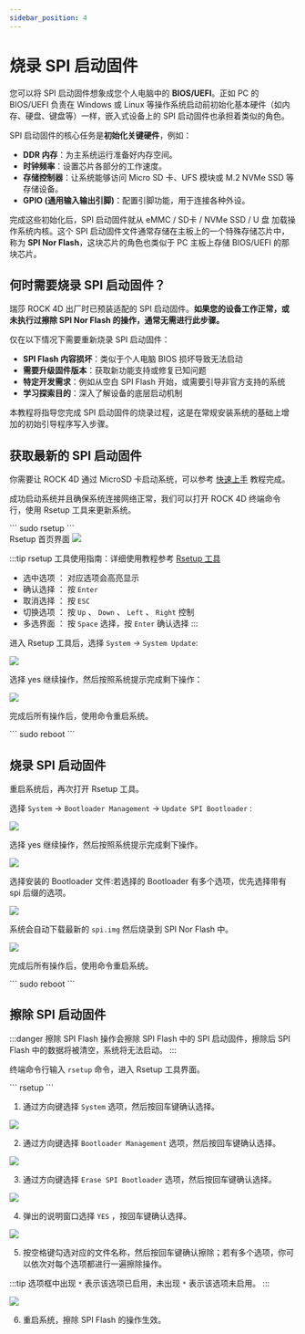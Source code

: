 ```yaml
---
sidebar_position: 4
---
```


# 烧录 SPI 启动固件

您可以将 SPI 启动固件想象成您个人电脑中的 **BIOS/UEFI**。正如 PC 的 BIOS/UEFI 负责在 Windows 或 Linux 等操作系统启动前初始化基本硬件（如内存、硬盘、键盘等）一样，嵌入式设备上的 SPI 启动固件也承担着类似的角色。

SPI 启动固件的核心任务是**初始化关键硬件**，例如：

- **DDR 内存**：为主系统运行准备好内存空间。
- **时钟频率**：设置芯片各部分的工作速度。
- **存储控制器**：让系统能够访问 Micro SD 卡、UFS 模块或 M.2 NVMe SSD 等存储设备。
- **GPIO (通用输入输出引脚)**：配置引脚功能，用于连接各种外设。

完成这些初始化后，SPI 启动固件就从 eMMC / SD卡 / NVMe SSD / U 盘 加载操作系统内核。这个 SPI 启动固件文件通常存储在主板上的一个特殊存储芯片中，称为 **SPI Nor Flash**，这块芯片的角色也类似于 PC 主板上存储 BIOS/UEFI 的那块芯片。

## 何时需要烧录 SPI 启动固件？

瑞莎 ROCK 4D 出厂时已预装适配的 SPI 启动固件。**如果您的设备工作正常，或未执行过擦除 SPI Nor Flash 的操作，通常无需进行此步骤。**

仅在以下情况下需要重新烧录 SPI 启动固件：

- **SPI Flash 内容损坏**：类似于个人电脑 BIOS 损坏导致无法启动
- **需要升级固件版本**：获取新功能支持或修复已知问题
- **特定开发需求**：例如从空白 SPI Flash 开始，或需要引导非官方支持的系统
- **学习探索目的**：深入了解设备的底层启动机制

本教程将指导您完成 SPI 启动固件的烧录过程，这是在常规安装系统的基础上增加的初始引导程序写入步骤。

## 获取最新的 SPI 启动固件

你需要让 ROCK 4D 通过 MicroSD 卡启动系统，可以参考 [快速上手](../quickly_start) 教程完成。

成功启动系统并且确保系统连接网络正常，我们可以打开 ROCK 4D 终端命令行，使用 Rsetup 工具来更新系统。

<NewCodeBlock tip="radxa@radxa-4d$" type="device">
```
sudo rsetup
```
</NewCodeBlock>

<div style={{textAlign: 'center'}}>
Rsetup 首页界面
<img src="/img/rock4/4d/rsetup-spi-01.webp" style={{width: '100%', maxWidth: '1200px'}} />
</div>

:::tip
rsetup 工具使用指南：详细使用教程参考 [Rsetup 工具](../../system-config/rsetup)

- 选中选项 ： 对应选项会高亮显示
- 确认选择 ： 按 `Enter`
- 取消选择 ： 按 `ESC`
- 切换选项 ： 按 `Up` 、 `Down` 、 `Left` 、 `Right` 控制
- 多选界面 ： 按 `Space` 选择，按 `Enter` 确认选择
  :::

进入 Rsetup 工具后，选择 `System` → `System Update`:

<div style={{textAlign: 'center'}}>
<img src="/img/rock4/4d/rsetup-spi-02.webp" style={{width: '100%', maxWidth: '1200px'}} />
</div>

选择 yes 继续操作，然后按照系统提示完成剩下操作：

<div style={{textAlign: 'center'}}>
<img src="/img/rock4/4d/rsetup-spi-03.webp" style={{width: '100%', maxWidth: '1200px'}} />
</div>

完成后所有操作后，使用命令重启系统。

<NewCodeBlock tip="radxa@radxa-4d$" type="device">
```
sudo reboot
```
</NewCodeBlock>

## 烧录 SPI 启动固件

重启系统后，再次打开 Rsetup 工具。

选择 `System` → `Bootloader Management` → `Update SPI Bootloader` :

<div style={{textAlign: 'center'}}>
<img src="/img/rock4/4d/rsetup-spi-04.webp" style={{width: '100%', maxWidth: '1200px'}} />
</div>

选择 yes 继续操作，然后按照系统提示完成剩下操作。

<div style={{textAlign: 'center'}}>
<img src="/img/rock4/4d/rsetup-spi-05.webp" style={{width: '100%', maxWidth: '1200px'}} />
</div>

选择安装的 Bootloader 文件:若选择的 Bootloader 有多个选项，优先选择带有 spi 后缀的选项。

<div style={{textAlign: 'center'}}>
<img src="/img/rock4/4d/rsetup-spi-06.webp" style={{width: '100%', maxWidth: '1200px'}} />
</div>

系统会自动下载最新的 `spi.img` 然后烧录到 SPI Nor Flash 中。

<div style={{textAlign: 'center'}}>
<img src="/img/rock4/4d/rsetup-spi-07.webp" style={{width: '100%', maxWidth: '1200px'}} />
</div>

完成后所有操作后，使用命令重启系统。

<NewCodeBlock tip="radxa@radxa-4d$" type="device">
```
sudo reboot
```
</NewCodeBlock>

## 擦除 SPI 启动固件

:::danger
擦除 SPI Flash 操作会擦除 SPI Flash 中的 SPI 启动固件，擦除后 SPI Flash 中的数据将被清空，系统将无法启动。
:::

终端命令行输入 `rsetup` 命令，进入 Rsetup 工具界面。

<NewCodeBlock tip="radxa@radxa-4d$" type="device">
```
rsetup
```
</NewCodeBlock>

1. 通过方向键选择 `System` 选项，然后按回车键确认选择。

<div style={{textAlign: 'center'}}>
  <img src="/img/rock4/4d/rsetup-earse-spi-01.webp" style={{width: '100%', maxWidth: '1200px'}} />
</div>

2. 通过方向键选择 `Bootloader Management` 选项，然后按回车键确认选择。

<div style={{textAlign: 'center'}}>
  <img src="/img/rock4/4d/rsetup-earse-spi-02.webp" style={{width: '100%', maxWidth: '1200px'}} />
</div>

3. 通过方向键选择 `Erase SPI Bootloader` 选项，然后按回车键确认选择。

<div style={{textAlign: 'center'}}>
  <img src="/img/rock4/4d/rsetup-earse-spi-03.webp" style={{width: '100%', maxWidth: '1200px'}} />
</div>

4. 弹出的说明窗口选择 `YES` ，按回车键确认选择。

<div style={{textAlign: 'center'}}>
  <img src="/img/rock4/4d/rsetup-earse-spi-04.webp" style={{width: '100%', maxWidth: '1200px'}} />
</div>

5. 按空格键勾选对应的文件名称，然后按回车键确认擦除；若有多个选项，你可以依次对每个选项都进行一遍擦除操作。

:::tip
选项框中出现 `*` 表示该选项已启用，未出现 `*` 表示该选项未启用。
:::

<div style={{textAlign: 'center'}}>
  <img src="/img/rock4/4d/rsetup-earse-spi-05.webp" style={{width: '100%', maxWidth: '1200px'}} />
</div>

6. 重启系统，擦除 SPI Flash 的操作生效。
